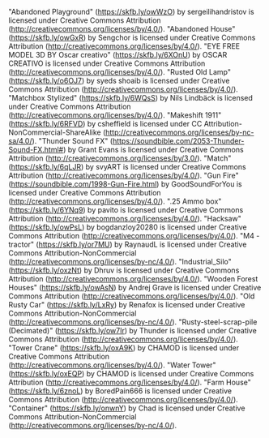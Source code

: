 "Abandoned Playground" (https://skfb.ly/owWzO) by sergeilihandristov is licensed under Creative Commons Attribution (http://creativecommons.org/licenses/by/4.0/).
"Abandoned House" (https://skfb.ly/owGxR) by Sengchor is licensed under Creative Commons Attribution (http://creativecommons.org/licenses/by/4.0/).
"EYE FREE MODEL 3D BY Oscar creativo" (https://skfb.ly/6XOnU) by OSCAR CREATIVO is licensed under Creative Commons Attribution (http://creativecommons.org/licenses/by/4.0/).
"Rusted Old Lamp" (https://skfb.ly/o6OJ7) by syeds shoaib is licensed under Creative Commons Attribution (http://creativecommons.org/licenses/by/4.0/).
"Matchbox Stylized" (https://skfb.ly/6WQsS) by Nils Lindbäck is licensed under Creative Commons Attribution (http://creativecommons.org/licenses/by/4.0/).
"Makeshift 1911" (https://skfb.ly/6RFVD) by csheffield is licensed under CC Attribution-NonCommercial-ShareAlike (http://creativecommons.org/licenses/by-nc-sa/4.0/).
"Thunder Sound FX" (https://soundbible.com/2053-Thunder-Sound-FX.html#) by Grant Evans is licensed under Creative Commons Attribution (http://creativecommons.org/licenses/by/3.0/).
"Match" (https://skfb.ly/6qLJR) by svyART is licensed under Creative Commons Attribution (http://creativecommons.org/licenses/by/4.0/).
"Gun Fire" (https://soundbible.com/1998-Gun-Fire.html) by GoodSoundForYou is licensed under Creative Commons Attribution (http://creativecommons.org/licenses/by/4.0/).
".25 Ammo box" (https://skfb.ly/6YNq9) by pavito is licensed under Creative Commons Attribution (http://creativecommons.org/licenses/by/4.0/).
"Hacksaw" (https://skfb.ly/owPsL) by bogdanzloy20280 is licensed under Creative Commons Attribution (http://creativecommons.org/licenses/by/4.0/).
"M4 - tractor" (https://skfb.ly/or7MU) by RaynaudL is licensed under Creative Commons Attribution-NonCommercial (http://creativecommons.org/licenses/by-nc/4.0/).
"Industrial_Silo" (https://skfb.ly/oxzNt) by Dhruv is licensed under Creative Commons Attribution (http://creativecommons.org/licenses/by/4.0/).
"Wooden Forest Houses" (https://skfb.ly/owAsN) by Andrej Grave is licensed under Creative Commons Attribution (http://creativecommons.org/licenses/by/4.0/).
"Old Rusty Car" (https://skfb.ly/LxRy) by Renafox is licensed under Creative Commons Attribution-NonCommercial (http://creativecommons.org/licenses/by-nc/4.0/).
"Rusty-steel-scrap-pile (Decimated)" (https://skfb.ly/ow7Ir) by Thunder is licensed under Creative Commons Attribution (http://creativecommons.org/licenses/by/4.0/).
"Tower Crane" (https://skfb.ly/oxA9K) by CHAMOD is licensed under Creative Commons Attribution (http://creativecommons.org/licenses/by/4.0/).
"Water Tower" (https://skfb.ly/oxEQP) by CHAMOD is licensed under Creative Commons Attribution (http://creativecommons.org/licenses/by/4.0/).
"Farm House" (https://skfb.ly/6znoL) by BoredPain666 is licensed under Creative Commons Attribution (http://creativecommons.org/licenses/by/4.0/).
"Container" (https://skfb.ly/onwnY) by Chad is licensed under Creative Commons Attribution-NonCommercial (http://creativecommons.org/licenses/by-nc/4.0/).